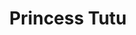 --- 
title: "Princess Tutu"
publishdate: "2019-4-12T16:48:46+02:00"
src: "https://365manga.net/manga/princess-tutu"
image: "https://data.365manga.net/images/thumbnails/24165-princess-tutu.jpg"
description: "Ahiru was a regular student at Kinkan Academy. Till one day she sees a new shop that has a pretty tutu in the window and the woman who owns the shop Miss Edel gives Ahiru a pendant. Later she see a boy from school whom she thinks of as a prince named Mytho standing by a lake. Suddenly a monster from the lake is about to attack Mytho. Wishing to…"
---